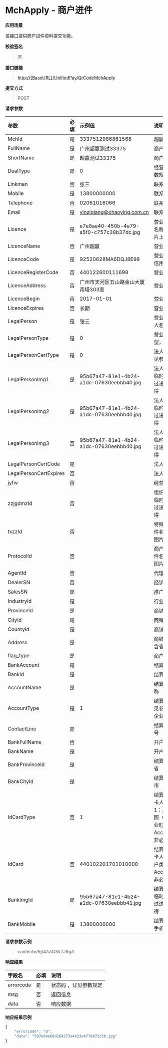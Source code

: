 # MchApply - 商户进件

**应用场景**

该接口提供商户进件资料提交功能。

**校验签名**

> 否

**接口链接**

> [http://{BaseURL}/UnifiedPay/QrCodeMchApply](http://{BaseURL}/OpenPlatform/Login)

**提交方式**

> POST

**请求参数**

| 参数 | 必填 | 示例值 | 说明 |
| :--- | :--- | :--- | :--- |
| MchId | 是 | 3337512986861568 | 超赢商户号 |
| FullName | 是 | 广州超赢测试33375 | 商户全称 |
| ShortName | 是 | 超赢测试33375 | 商户简称 |
| DealType | 是 | 0 | 经营类型，详见参数规定 |
| Linkman | 否 | 张三 | 联系人 |
| Mobile | 是 | 13800000000 | 联系人手机 |
| Telephone | 否 | 02061016066 | 联系人电话 |
| Email | 是 | yinziqiang@chaoying.com.cn | 联系人邮箱 |
| Licence | 是 | e7e8ae40-450b-4e79-a5f0-c757c38b37dc.jpg | 营业执照临时文件名称，通过进件图片上传获得 |
| LicenceName | 否 | 广州超赢 | 营业执照名称 |
| LicenceCode | 是 | 92520628MA6DQJ8E98 | 营业执照统一社会信用代码 |
| LicenceRegisterCode | 否 | 440122600111698 | 营业执照注册号 |
| LicenceAddress | 否 | 广州市天河区五山路金山大厦南塔303室 | 营业执照经营场所 |
| LicenceBegin | 否 | 2017-01-01 | 营业执照开始时间 |
| LicenceExpires | 否 | 长期 | 营业执照过期时间 |
| LegalPerson | 是 | 张三 | 营业执照法定代表人名称 |
| LegalPersonType | 是 | 0 | 营业执照持有人类型，详见参数规定 |
| LegalPersonCertType | 是 | 0 | 法人证件类型，详见参数规定 |
| LegalPersonImg1 | 是 | 95b67a47-81e1-4b24-a1dc-07630eebbb40.jpg | 法人身份证正面照临时文件名称，通过进件图片上传获得 |
| LegalPersonImg2 | 是 | 95b67a47-81e1-4b24-a1dc-07630eebbb40.jpg | 法人身份证背面照临时文件名称，通过进件图片上传获得 |
| LegalPersonImg3 | 否 | 95b67a47-81e1-4b24-a1dc-07630eebbb40.jpg | 法人手持身份证照临时文件名称，通过进件图片上传获得 |
| LegalPersonCertCode | 是 |  | 法人证件号码 |
| LegalPersonCertExpires | 否 |  | 法人证件有效期 |
| jyfw | 否 |  | 经营范围 |
| zzjgdmzId | 否 |  | 组织机构代码证照临时文件名称，通过进件图片上传获得 |
| txzzId | 否 |  | 特殊资质照临时文件名称，通过进件图片上传获得 |
| ProtocolId | 否 |  | 商户协议照临时文件名称，通过进件图片上传获得 |
| AgentId | 否 |  | 代理商编号 |
| DealerSN | 否 |  | 经销商编号 |
| SalesSN | 是 |  | 推广员编号 |
| IndustryId | 是 |  | 行业类别编号 |
| ProvinceId | 是 |  | 商铺所在省编号 |
| CityId | 是 |  | 商铺所在市编号 |
| CountyId | 是 |  | 商铺所在区编号 |
| Address | 是 |  | 商铺详细地址，不含省市区 |
| flag\_type | 是 |  | 商户类型 |
| BankAccount | 是 |  | 结算账户银行卡号 |
| BankId | 是 |  | 结算账户银行编号 |
| AccountName | 是 |  | 结算账户开户人名称 |
| AccountType | 是 | 1 | 结算账户类型，详见参数规定；1：企业，2：个人 |
| ContactLine | 是 |  | 结算账户银行联行号 |
| BankFullName | 否 |  | 开户银行名称 |
| BankName | 是 |  | 开户银行支行名称 |
| BankProvinceId | 是 |  | 结算账户银行所在省 |
| BankCityId | 是 |  | 结算账户银行所在市 |
| IdCardType | 否 | 1 | 结算账户银行卡持卡人证件类型；1：身份证，2：护照（账户类型为企业时AccountType=1，非必填） |
| IdCard | 否 | 440102201701010000 | 结算账户银行卡持卡人证件号码（账户类型为企业时AccountType=1，非必填） |
| BankImgId | 是 | 95b67a47-81e1-4b24-a1dc-07630eebbb41.jpg | 结算账户银行卡照临时文件名称，通过进件图片上传获得 |
| BankMobile | 是 | 13800000000 | 结算账户银行预留手机号 |

**请求参数示例**

> content=/9j/4AAQSkZJRgA

**响应结果**

| 字段名 | 必填 | 说明 |
| :--- | :--- | :--- |
| errorcode | 是 | 状态码 ，详见参数规定 |
| msg | 否 | 返回信息 |
| data | 否 | 响应数据 |

**响应结果示例**

```js
{
    "errorcode": "0",
    "data": "597e64e68d264273a4e23e477d472c5b.jpg"
}
```



